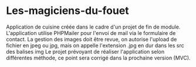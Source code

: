 # Les-magiciens-du-fouet
Application de cuisine créée dans le cadre d'un projet de fin de module. 
L'application utilise PHPMailer pour l'envoi de mail via le formulaire de contact. 
La gestion des images doit être revue, on autorise l'upload de fichier en jpeg ou jpg, mais on appelle l'extension .jpg en dur dans les src des balises img
Le projet prévoyant de réaliser l'application selon différentes méthode, ce point sera corrigé dans la prochaine version (MVC).
